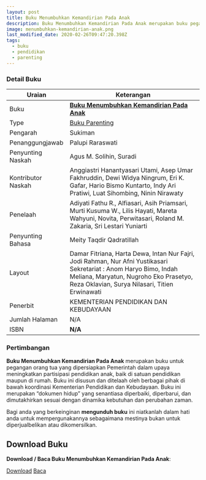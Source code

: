 ```yaml
---
layout: post
title: Buku Menumbuhkan Kemandirian Pada Anak
description: Buku Menumbuhkan Kemandirian Pada Anak merupakan buku pegangan orang tua yang dipersiapkan Pemerintah dalam upaya meningkatkan partisipasi pendidikan anak, baik di satuan pendidikan maupun di rumah.
image: menumbuhkan-kemandirian-anak.png
last_modified_date: 2020-02-26T09:47:20.398Z
tags:
  - buku
  - pendidikan
  - parenting
---
```


### Detail Buku

|Uraian|Keterangan|
| --- | --- |
|Buku|<a href="/bse/buku-kemandirian-anak" title="Buku Menumbuhkan Kemandirian Pada Anak"><strong>Buku Menumbuhkan Kemandirian Pada Anak</strong></a>|
|Type|<a href="/bse/parenting" title="Buku Parenting" target="_blank">Buku Parenting</a>|
|Pengarah|Sukiman|
|Penanggungjawab|Palupi Raraswati|
|Penyunting Naskah|Agus M. Solihin, Suradi|
|Kontributor Naskah|Anggiastri Hanantyasari Utami, Asep Umar Fakhruddin, Dewi Widya Ningrum, Eri K. Gafar, Hario Bismo Kuntarto, Indy Ari Pratiwi, Luat Sihombing, Ninin Nirawaty|
|Penelaah|Adiyati Fathu R., Alfiasari, Asih Priamsari, Murti Kusuma W., Lilis Hayati, Mareta Wahyuni, Novita, Perwitasari, Roland M. Zakaria, Sri Lestari Yuniarti|
|Penyunting Bahasa|Meity Taqdir Qadratillah|
|Layout|Damar Fitriana, Harta Dewa, Intan Nur Fajri, Jodi Rahman, Nur Afni Yustikasari Sekretariat : Anom Haryo Bimo, Indah Meliana, Maryatun, Nugroho Eko Prasetyo, Reza Oklavian, Surya Nilasari, Titien Erwinawati
|Penerbit|KEMENTERIAN PENDIDIKAN DAN KEBUDAYAAN|
|Jumlah Halaman|N/A|
|ISBN|<strong>N/A</strong>|

### Pertimbangan
**Buku Menumbuhkan Kemandirian Pada Anak** merupakan buku untuk pegangan orang tua yang dipersiapkan Pemerintah dalam upaya meningkatkan partisipasi pendidikan anak, baik di satuan pendidikan maupun di rumah. Buku ini disusun dan ditelaah oleh berbagai pihak di bawah koordinasi Kementerian Pendidikan dan Kebudayaan. Buku ini merupakan “dokumen hidup” yang senantiasa diperbaiki, diperbarui, dan dimutakhirkan sesuai dengan dinamika kebutuhan dan perubahan zaman.

Bagi anda yang berkeinginan <b>mengunduh buku</b> ini niatkanlah dalam hati anda untuk mempergunakannya sebagaimana mestinya bukan untuk diperjualbelikan atau dikomersilkan.
  
## Download Buku
**Download / Baca Buku Menumbuhkan Kemandirian Pada Anak**:
<p class="center"><a class="button download" href="https://docs.google.com/uc?export=download&id=1utlFY-Ao7Bt1nM-V9v1QSkEqQSy3AHjx" rel="nofollow" target="_blank" title="Download Buku Menumbuhkan Kemandirian Pada Anak">Download</a>
<a class="button demo open-dialog" href="https://drive.google.com/file/d/1utlFY-Ao7Bt1nM-V9v1QSkEqQSy3AHjx/preview" rel="nofollow" target="_blank" title="Baca Buku Menumbuhkan Kemandirian Pada Anak">Baca</a></p>
